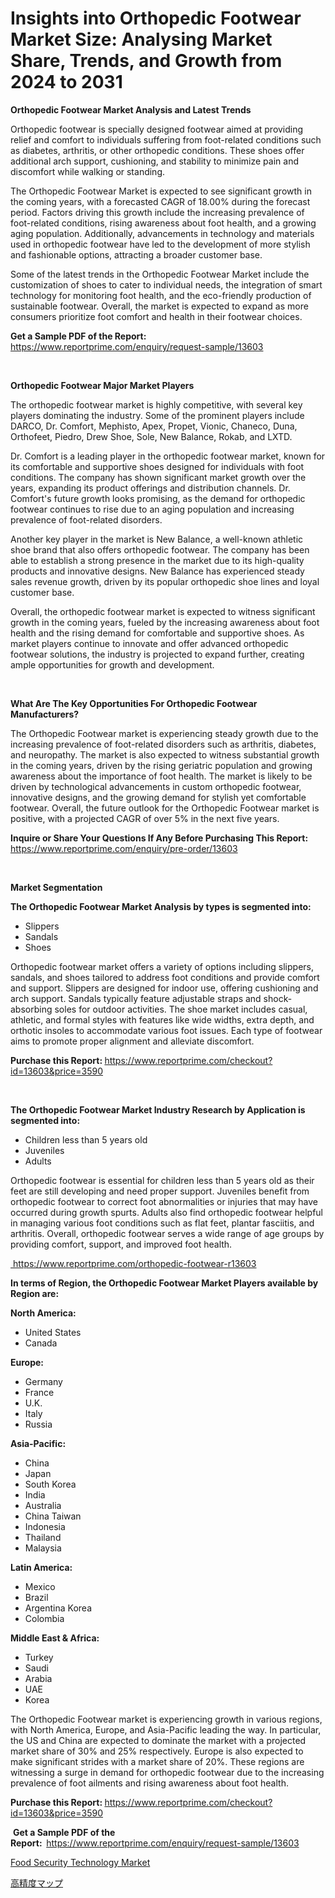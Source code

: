 <p><h1>Insights into Orthopedic Footwear Market Size: Analysing Market Share, Trends, and Growth from 2024 to 2031</h1></p><p><strong>Orthopedic Footwear Market Analysis and Latest Trends</strong></p>
<p><p>Orthopedic footwear is specially designed footwear aimed at providing relief and comfort to individuals suffering from foot-related conditions such as diabetes, arthritis, or other orthopedic conditions. These shoes offer additional arch support, cushioning, and stability to minimize pain and discomfort while walking or standing.</p><p>The Orthopedic Footwear Market is expected to see significant growth in the coming years, with a forecasted CAGR of 18.00% during the forecast period. Factors driving this growth include the increasing prevalence of foot-related conditions, rising awareness about foot health, and a growing aging population. Additionally, advancements in technology and materials used in orthopedic footwear have led to the development of more stylish and fashionable options, attracting a broader customer base.</p><p>Some of the latest trends in the Orthopedic Footwear Market include the customization of shoes to cater to individual needs, the integration of smart technology for monitoring foot health, and the eco-friendly production of sustainable footwear. Overall, the market is expected to expand as more consumers prioritize foot comfort and health in their footwear choices.</p></p>
<p><strong>Get a Sample PDF of the Report:&nbsp;</strong> <a href="https://www.reportprime.com/enquiry/request-sample/13603">https://www.reportprime.com/enquiry/request-sample/13603</a></p>
<p>&nbsp;</p>
<p><strong>Orthopedic Footwear Major Market Players</strong></p>
<p><p>The orthopedic footwear market is highly competitive, with several key players dominating the industry. Some of the prominent players include DARCO, Dr. Comfort, Mephisto, Apex, Propet, Vionic, Chaneco, Duna, Orthofeet, Piedro, Drew Shoe, Sole, New Balance, Rokab, and LXTD.</p><p>Dr. Comfort is a leading player in the orthopedic footwear market, known for its comfortable and supportive shoes designed for individuals with foot conditions. The company has shown significant market growth over the years, expanding its product offerings and distribution channels. Dr. Comfort's future growth looks promising, as the demand for orthopedic footwear continues to rise due to an aging population and increasing prevalence of foot-related disorders.</p><p>Another key player in the market is New Balance, a well-known athletic shoe brand that also offers orthopedic footwear. The company has been able to establish a strong presence in the market due to its high-quality products and innovative designs. New Balance has experienced steady sales revenue growth, driven by its popular orthopedic shoe lines and loyal customer base.</p><p>Overall, the orthopedic footwear market is expected to witness significant growth in the coming years, fueled by the increasing awareness about foot health and the rising demand for comfortable and supportive shoes. As market players continue to innovate and offer advanced orthopedic footwear solutions, the industry is projected to expand further, creating ample opportunities for growth and development.</p></p>
<p>&nbsp;</p>
<p><strong>What Are The Key Opportunities For Orthopedic Footwear Manufacturers?</strong></p>
<p><p>The Orthopedic Footwear market is experiencing steady growth due to the increasing prevalence of foot-related disorders such as arthritis, diabetes, and neuropathy. The market is also expected to witness substantial growth in the coming years, driven by the rising geriatric population and growing awareness about the importance of foot health. The market is likely to be driven by technological advancements in custom orthopedic footwear, innovative designs, and the growing demand for stylish yet comfortable footwear. Overall, the future outlook for the Orthopedic Footwear market is positive, with a projected CAGR of over 5% in the next five years.</p></p>
<p><strong>Inquire or Share Your Questions If Any Before Purchasing This Report:</strong> <a href="https://www.reportprime.com/enquiry/pre-order/13603">https://www.reportprime.com/enquiry/pre-order/13603</a></p>
<p>&nbsp;</p>
<p><strong>Market Segmentation</strong></p>
<p><strong>The Orthopedic Footwear Market Analysis by types is segmented into:</strong></p>
<p><ul><li>Slippers</li><li>Sandals</li><li>Shoes</li></ul></p>
<p><p>Orthopedic footwear market offers a variety of options including slippers, sandals, and shoes tailored to address foot conditions and provide comfort and support. Slippers are designed for indoor use, offering cushioning and arch support. Sandals typically feature adjustable straps and shock-absorbing soles for outdoor activities. The shoe market includes casual, athletic, and formal styles with features like wide widths, extra depth, and orthotic insoles to accommodate various foot issues. Each type of footwear aims to promote proper alignment and alleviate discomfort.</p></p>
<p><strong>Purchase this Report:&nbsp;</strong><a href="https://www.reportprime.com/checkout?id=13603&price=3590">https://www.reportprime.com/checkout?id=13603&price=3590</a></p>
<p>&nbsp;</p>
<p><strong>The Orthopedic Footwear Market Industry Research by Application is segmented into:</strong></p>
<p><ul><li>Children less than 5 years old</li><li>Juveniles</li><li>Adults</li></ul></p>
<p><p>Orthopedic footwear is essential for children less than 5 years old as their feet are still developing and need proper support. Juveniles benefit from orthopedic footwear to correct foot abnormalities or injuries that may have occurred during growth spurts. Adults also find orthopedic footwear helpful in managing various foot conditions such as flat feet, plantar fasciitis, and arthritis. Overall, orthopedic footwear serves a wide range of age groups by providing comfort, support, and improved foot health.</p></p>
<p><a href="https://www.reportprime.com/orthopedic-footwear-r13603">&nbsp;https://www.reportprime.com/orthopedic-footwear-r13603</a></p>
<p><strong>In terms of Region, the Orthopedic Footwear Market Players available by Region are:</strong></p>
<p>
    <p> <strong> North America: </strong>
        <ul>
            <li>United States</li>
            <li>Canada</li>
        </ul>
        </p> 
    <p> <strong> Europe: </strong>
        <ul>
            <li>Germany</li>
            <li>France</li>
            <li>U.K.</li>
            <li>Italy</li>
            <li>Russia</li>
        </ul>
        </p> 
    <p> <strong> Asia-Pacific: </strong>
        <ul>
            <li>China</li>
            <li>Japan</li>
            <li>South Korea</li>
            <li>India</li>
            <li>Australia</li>
            <li>China Taiwan</li>
            <li>Indonesia</li>
            <li>Thailand</li>
            <li>Malaysia</li>
        </ul>
        </p> 
    <p> <strong> Latin America: </strong>
        <ul>
            <li>Mexico</li>
            <li>Brazil</li>
            <li>Argentina Korea</li>
            <li>Colombia</li>
        </ul>
        </p> 
    <p> <strong> Middle East & Africa: </strong>
        <ul>
            <li>Turkey</li>
            <li>Saudi</li>
            <li>Arabia</li>
            <li>UAE</li>
            <li>Korea</li>
        </ul>
    </p>
    </p>
<p><p>The Orthopedic Footwear market is experiencing growth in various regions, with North America, Europe, and Asia-Pacific leading the way. In particular, the US and China are expected to dominate the market with a projected market share of 30% and 25% respectively. Europe is also expected to make significant strides with a market share of 20%. These regions are witnessing a surge in demand for orthopedic footwear due to the increasing prevalence of foot ailments and rising awareness about foot health.</p></p>
<p><strong>Purchase this Report: </strong><a href="https://www.reportprime.com/checkout?id=13603&price=3590">https://www.reportprime.com/checkout?id=13603&price=3590</a></p>
<p>&nbsp;<strong>Get a Sample PDF of the Report:&nbsp;&nbsp;</strong><a href="https://www.reportprime.com/enquiry/request-sample/13603">https://www.reportprime.com/enquiry/request-sample/13603</a></p>
<p><strong></strong></p>
<p><p><a href="https://github.com/RichRobinson5/Market-Research-Report-List-5/blob/main/food-security-technology-market.md">Food Security Technology Market</a></p><p><a href="https://github.com/LenoraKris2023/Market-Research-Report-List-1/blob/main/439834680415.md">高精度マップ</a></p></p>